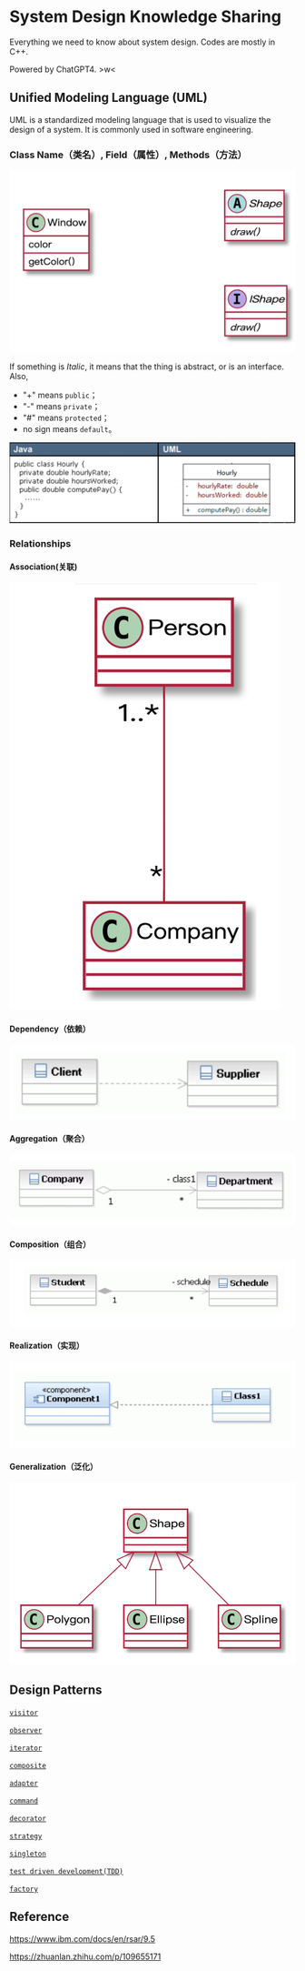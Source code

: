 

# System Design Knowledge Sharing

Everything we need to know about system design. Codes are mostly in C++.  

Powered by ChatGPT4. >w<

## Unified Modeling Language (UML)

UML is a standardized modeling language that is used to visualize the design of a system. It is commonly used in software engineering. 

### Class Name（类名）, Field（属性）, Methods（方法）

![image-20230518133000177](assets/image-20230518133000177.png)

If something is *Italic*, it means that the thing is abstract, or is an interface. Also, 

- "+" means `public`；
- "-" means `private`；
- "#" means `protected`；
- no sign means `default`。

![image-20230518133455444](assets/image-20230518133455444.png)

### Relationships

#### Association(关联)

![image-20230518133615844](assets/image-20230518133615844.png)

#### Dependency（依赖）

![image-20230518134222700](assets/image-20230518134222700.png)

#### Aggregation（聚合）

![image-20230518134427265](assets/image-20230518134427265.png)

#### Composition（组合）

![image-20230518134447521](assets/image-20230518134447521.png)

#### Realization（实现）

![image-20230518134501024](assets/image-20230518134501024.png)

#### Generalization（泛化）

![image-20230518133955253](assets/image-20230518133955253.png)

## Design Patterns

[`visitor`](docs/visitor.md)

[`observer`](docs/observer.md)

[`iterator`](docs/iterator.md)

[`composite`](docs/composite.md)

[`adapter`](docs/adapter.md)

[`command`](docs/command.md)

[`decorator`](docs/decorator.md)

[`strategy`](docs/strategy.md)

[`singleton`](docs/singleton.md)

[`test driven development(TDD)`](docs/tdd.md)

[`factory`](docs/factory.md)

## Reference

https://www.ibm.com/docs/en/rsar/9.5

https://zhuanlan.zhihu.com/p/109655171
